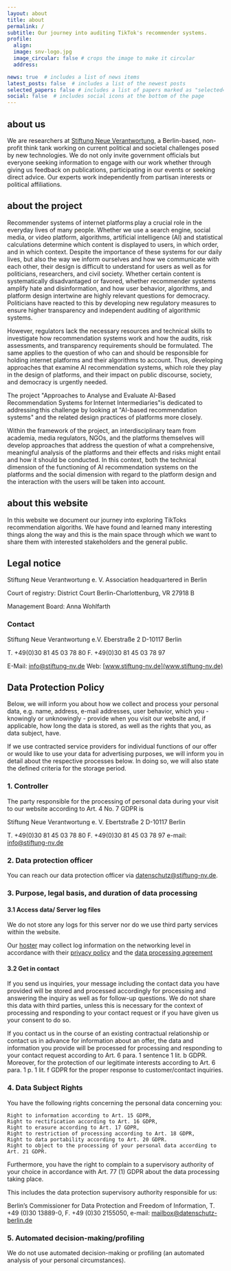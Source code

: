 ```yaml
---
layout: about
title: about
permalink: /
subtitle: Our journey into auditing TikTok's recommender systems.
profile:
  align:
  image: snv-logo.jpg
  image_circular: false # crops the image to make it circular
  address:

news: true  # includes a list of news items
latest_posts: false  # includes a list of the newest posts
selected_papers: false # includes a list of papers marked as "selected={true}"
social: false  # includes social icons at the bottom of the page
---
```

## about us

We are researchers at [Stiftung Neue Verantwortung](https://www.stiftung-nv.de/en), a Berlin-based, non-profit think tank working on current political and societal challenges posed by new technologies. We do not only invite government officials but everyone seeking information to engage with our work whether through giving us feedback on publications, participating in our events or seeking direct advice. Our experts work independently from partisan interests or political affiliations.

## about the project

Recommender systems of internet platforms play a crucial role in the everyday lives of many people. Whether we use a search engine, social media, or video platform, algorithms, artificial intelligence (AI) and statistical calculations determine which content is displayed to users, in which order, and in which context. Despite the importance of these systems for our daily lives, but also the way we inform ourselves and how we communicate with each other,  their design is difficult to understand for users as well as for politicians, researchers, and civil society. Whether certain content is systematically disadvantaged or favored, whether recommender systems amplify hate and disinformation, and how user behavior, algorithms, and platform design intertwine are highly relevant questions for democracy. Politicians have reacted to this by developing new regulatory measures to ensure higher transparency and independent auditing of algorithmic systems.  

However, regulators lack the necessary resources and technical skills to investigate how recommendation systems work and how the audits, risk assessments, and transparency requirements should be formulated. The same applies to the question of who can and should be responsible for holding internet platforms and their algorithms to account. Thus, developing approaches that examine AI recommendation systems, which role they play in the design of platforms, and their impact on public discourse, society, and democracy is urgently needed.

The project "Approaches to Analyse and Evaluate AI-Based Recommendation Systems for Internet Intermediaries"is dedicated to addressing this challenge by looking at "AI-based recommendation systems" and the related design practices of platforms more closely.   

Within the framework of the project, an interdisciplinary team from academia, media regulators, NGOs, and the platforms themselves will develop approaches that address the question of what a comprehensive, meaningful analysis of the platforms and their effects and risks might entail and how it should be conducted. In this context, both the technical dimension of the functioning of AI recommendation systems on the platforms and the social dimension with regard to the platform design and the interaction with the users will be taken into account.

## about this website

In this website we document our journey into exploring TikToks recommendation algoriths. We have found and learned many interesting things along the way and this is the main space through which we want to share them with interested stakeholders and the general public.

## Legal notice

Stiftung Neue Verantwortung e. V.
Association headquartered in Berlin

Court of registry: District Court Berlin-Charlottenburg, VR 27918 B

Management Board: Anna Wohlfarth

### Contact

Stiftung Neue Verantwortung e.V.
Eberstraße 2
D-10117 Berlin

T. +49(0)30 81 45 03 78 80
F. +49(0)30 81 45 03 78 97

E-Mail: [info@stiftung-nv.de](mailto:info@stiftung-nv.de)
Web: [www.stiftung-nv.de](www.stiftung-nv.de)

## Data Protection Policy

Below, we will inform you about how we collect and process your personal data, e.g. name, address, e-mail addresses, user behavior, which you - knowingly or unknowingly - provide when you visit our website and, if applicable, how long the data is stored, as well as the rights that you, as data subject, have.

If we use contracted service providers for individual functions of our offer or would like to use your data for advertising purposes, we will inform you in detail about the respective processes below. In doing so, we will also state the defined criteria for the storage period.

### 1. Controller  

The party responsible for the processing of personal data during your visit to our website according to Art. 4 No. 7 GDPR is 

Stiftung Neue Verantwortung e. V.
Ebertstraße 2
D-10117 Berlin

T. +49(0)30 81 45 03 78 80
F. +49(0)30 81 45 03 78 97
e-mail: info@stiftung-nv.de

 
### 2. Data protection officer

You can reach our data protection officer via [datenschutz@stiftung-nv.de](mailto:datenschutz@stiftung-nv.de).

### 3. Purpose, legal basis, and duration of data processing 

#### 3.1 Access data/ Server log files
 
We do not store any logs for this server nor do we use third party services within the website.

Our [hoster](https://www.digitalocean.com/) may collect log information on the networking level in accordance with their [privacy policy](https://www.digitalocean.com/legal/privacy-policy) and the [data processing agreement](https://www.digitalocean.com/legal/data-processing-agreement)

####  3.2  Get in contact 

If you send us inquiries, your message including the contact data you have provided will be stored and processed accordingly for processing and answering the inquiry as well as for follow-up questions. We do not share this data with third parties, unless this is necessary for the context of processing and responding to your contact request or if you have given us your consent to do so.

If you contact us in the course of an existing contractual relationship or contact us in advance for information about an offer, the data and information you provide will be processed for processing and responding to your contact request according to Art. 6 para. 1 sentence 1 lit. b GDPR. Moreover, for the protection of our legitimate interests according to Art. 6 para. 1 p. 1 lit. f GDPR for the proper response to customer/contact inquiries.

### 4. Data Subject Rights 

You have the following rights concerning the personal data concerning you:

    Right to information according to Art. 15 GDPR,
    Right to rectification according to Art. 16 GDPR,
    Right to erasure according to Art. 17 GDPR,
    Right to restriction of processing according to Art. 18 GDPR,
    Right to data portability according to Art. 20 GDPR.
    Right to object to the processing of your personal data according to Art. 21 GDPR.

Furthermore, you have the right to complain to a supervisory authority of your choice in accordance with Art. 77 (1) GDPR about the data processing taking place.

This includes the data protection supervisory authority responsible for us: 

Berlin’s Commissioner for Data Protection and Freedom of Information, T. +49 (0)30 13889-0, F. +49 (0)30 2155050, e-mail: mailbox@datenschutz-berlin.de

### 5. Automated decision-making/profiling

We do not use automated decision-making or profiling (an automated analysis of your personal circumstances).

 